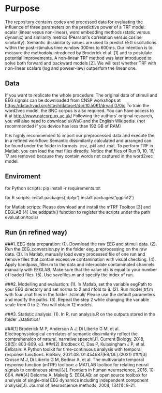 # Purpose
The repository contains codes and processed data for evaluating the influence of three parameters on the predictive power of a TRF model: scalar (linear vesus non-linear), word embedding methods (static versus dynamic) and similarity metrics (Pearson's correlation versus cosine similarity). Semantic dissimilarity values are used to predict EEG oscillations within the post-stimulus time window 300ms to 600ms. Our intention is to measure the methodoly introduced by Broderick et al. [1] and to postulate potential improvements. A non-linear TRF method was later introduced to solve both forward and backward models [2]. We will test whether TRF with non-linear scalars (log and poweer-law) outperfom the linear one.

## Data
If you want to replicate the whole procedure:
The original data of stimuli and EEG signals can be downloaded from CNSP workshops at https://datadryad.org/stash/dataset/doi:10.5061/dryad.070jc To train the word2vec model,  the BNC corpus is also required. You can have access to it at http://www.natcorp.ox.ac.uk/ Following the authors' original research, you will also need to download ukWaC and the English Wikipedia. (not recommended if you device has less than 192 GB of RAM)

It is highly recommended to import our preprocessed data and execute the in a refined workflow:
Semantic dissimilarity calculated and arranged can be found under the folder in formats .csv, .pkl and .mat. To perform TRF in Matlab, you can load the mat files directly. Notice that files of Run 9, 10, 16, 17 are removed because they contain words not captured in the word2vec model.

## Enviroment
for Python scripts:
pip install -r requirements.txt

for R scripts:
install.packages('dplyr')
install.packages('ggplot2')

for Matlab scripts:
Please download and install the mTRF Toolbox [3] and EEGLAB [4]
Use addpath() function to register the scripts under the path evaluation/tools/

## Run (in refined way)
###1. EEG data preparation:
 (1). Download the raw EEG and stimuli data.
 (2). Run the EEG_conversion.py in the folder eeg_preprocessing on the raw data.
 (3). In Matlab, manually load every processed file of one run and remove files that contain excessive contamination with visual checking.
 (4). Apply bandpass_filter.m to the data and interpolate contaminated channels manually with EEGLAB. Make sure that the value ids is equal to your number of loaded files.
 (5). Use savefiles.m and specify the index of run.

###2. Modelling and evaluation:
 (1). In Matlab, set the variable eegPath to your EEG directory and set norma to 2 and nfold to 8.
 (2). Run model_trf.m with four .mat files in the folder ./stimuli/ Please use the default parameters and modify the paths.
 (3). Repeat the step 2 while changing the variable scale from 0 to 2. You will obtain 12 models.

###3. Statistic analysis:
 (1). In R, run analysis.R on the outputs stored in the folder ./statistics/

###[1] Broderick M P, Anderson A J, Di Liberto G M, et al. Electrophysiological correlates of semantic dissimilarity reflect the comprehension of natural, narrative speech[J]. Current Biology, 2018, 28(5): 803-809. e3.
###[2] Brodbeck C, Das P, Kulasingham J P, et al. Eelbrain: A Python toolkit for time-continuous analysis with temporal response functions. BioRxiv, 2021.08. 01.454687[EB/OL].(2021)
###[3] Crosse M J, Di Liberto G M, Bednar A, et al. The multivariate temporal response function (mTRF) toolbox: a MATLAB toolbox for relating neural signals to continuous stimuli[J]. Frontiers in human neuroscience, 2016, 10: 604.
###[4] Delorme A, Makeig S. EEGLAB: an open source toolbox for analysis of single-trial EEG dynamics including independent component analysis[J]. Journal of neuroscience methods, 2004, 134(1): 9-21.
